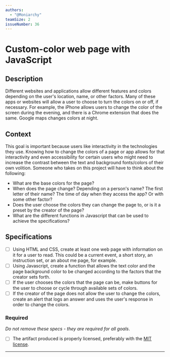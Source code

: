 ```yaml
---
authors:
  - "@Moniarchy"
teamSize: 2
issueNumber: 36
---
```


# Custom-color web page with JavaScript

## Description

Different websites and applications allow different features and colors depending on the user's location, name, or other factors. Many of these apps or websites will allow a user to choose to turn the colors on or off, if necessary. For example, the iPhone allows users to change the color of the screen during the evening, and there is a Chrome extension that does the same. Google maps changes colors at night. 
## Context

This goal is important because users like interactivity in the technologies they use. Knowing how to change the colors of a page or app allows for that interactivity and even accessibility for certain users who might need to increase the contrast between the text and background fonts/colors of their own volition. Someone who takes on this project will have to think about the following:
- What are the base colors for the page?
- When does the page change? Depending on a person's name? The first letter of their name? The time of day when they access the app? Or with some other factor?
- Does the user choose the colors they can change the page to, or is it a preset by the creator of the page? 
- What are the different functions in Javascript that can be used to achieve the specifications?
## Specifications
- [ ] Using HTML and CSS, create at least one web page with information on it for a user to read. This could be a current event, a short story, an instruction set, or an about me page, for example.
- [ ] Using Javascript, create a function that allows the text color and the page background color to be changed according to the factors that the creator sets forth.
- [ ] If the user chooses the colors that the page can be, make buttons for the user to choose or cycle through available sets of colors.
- [ ] If the creator of the page does not allow the user to change the colors, create an alert that logs an answer and uses the user's response in order to change the colors.
### Required

_Do not remove these specs - they are required for all goals_.
- [ ] The artifact produced is properly licensed, preferably with the [MIT license](https://opensource.org/licenses/MIT).

---





